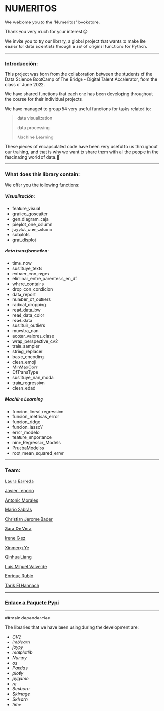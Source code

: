 # NUMERITOS

We welcome you to the 'Numeritos' bookstore.

Thank you very much for your interest 😊

We invite you to try our library, a global project that wants to make life easier for data scientists through a set of original functions for Python.


---

### Introducción:
This project was born from the collaboration between the students of the Data Science BootCamp of The Bridge - Digital Talent Accelerator, from the class of June 2022.

We have shared functions that each one has been developing throughout the course for their individual projects.

We have managed to group 54 very useful functions for tasks related to:
> data visualization
>
> data processing
>
> Machine Learning

These pieces of encapsulated code have been very useful to us throughout our training, and that is why we want to share them with all the people in the fascinating world of data.🔮


---

### What does this library contain: 

We offer you the following functions:



##### Visualización:

* feature_visual
* grafico_goscatter
* gen_diagram_caja
* pieplot_one_column
* joyplot_one_column
* subplots
* graf_displot


##### data transformation:

* time_now
* sustituye_texto
* extraer_con_regex
* eliminar_entre_parentesis_en_df
* where_contains
* drop_con_condicion
* data_report
* number_of_outliers
* radical_dropping
* read_data_bw
* read_data_color
* read_data
* sustituir_outliers
* muestra_nan
* acotar_valores_clase
* wrap_perspective_cv2
* train_sampler
* string_replacer
* basic_encoding
* clean_emoji
* MinMaxCorr
* DfTransType
* sustituye_nan_moda
* train_regression
* clean_edad


##### Machine Learning

* funcion_lineal_regression
* funcion_metricas_error
* funcion_ridge
* funcion_lassoV
* error_modelo
* feature_importance
* nine_Regressor_Models
* PruebaModelos
* root_mean_squared_error

***

### Team:

[Laura Barreda](https://github.com/laurabarredaagusti)

[Javier Tenorio](https://github.com/75Engel) 

[Antonio Morales](https://github.com/Toni2Morales)

[Mario Sabrás](https://github.com/Masara00)

[Christian Jerome Bader](https://github.com/jeromebader)

[Sara De Vera](saradevera)

[Irene Glez](https://github.com/irene-glez)

[Xinmeng Ye](xyaimao)

[Qinhua Liang](https://github.com/qinghua03)

[Luis Miguel Valverde](https://github.com/lumivalsa)

[Enrique Rubio](https://github.com/EnriRuRu)

[Tarik El Hannach](https://github.com/tarikelhannach)

***

### [Enlace a Paquete Pypi](https://pypi.org/project/numeritos/1.0/)


----

##main dependencies


The libraries that we have been using during the development are:


* *CV2*
* *imblearn*
* *joypy*
* *matplotlib*
* *Numpy*
* *os*
* *Pandas*
* *plotly*
* *pygame*
* *re*
* *Seaborn*
* *Skimage*
* *Sklearn*
* *time*


